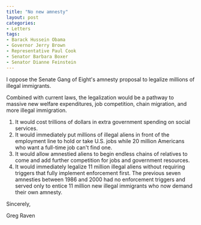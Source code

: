 ```yaml
---
title: "No new amnesty"
layout: post
categories:
- Letters
tags:
- Barack Hussein Obama
- Governor Jerry Brown
- Representative Paul Cook
- Senator Barbara Boxer
- Senator Dianne Feinstein
---
```


I oppose the Senate Gang of Eight's amnesty proposal to legalize millions of illegal immigrants.  
  
Combined with current laws, the legalization would be a pathway to massive new welfare expenditures, job competition, chain migration, and more illegal immigration.

1. It would cost trillions of dollars in extra government spending on social services.
2. It would immediately put millions of illegal aliens in front of the employment line to hold or take U.S. jobs while 20 million Americans who want a full-time job can't find one.
3. It would allow amnestied aliens to begin endless chains of relatives to come and add further competition for jobs and government resources.
4. It would immediately legalize 11 million illegal aliens without requiring triggers that fully implement enforcement first. The previous seven amnesties between 1986 and 2000 had no enforcement triggers and served only to entice 11 million new illegal immigrants who now demand their own amnesty.

Sincerely,

Greg Raven